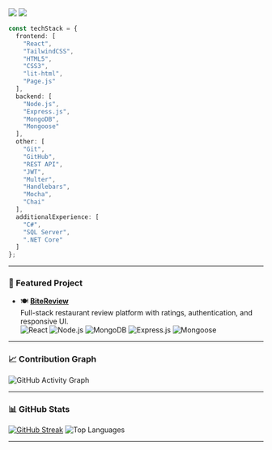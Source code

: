 <div align="left">

<img src="https://readme-typing-svg.demolab.com?font=Fira+Code&weight=500&pause=1000&color=007acc&center=false&vCenter=false&width=435&lines=Hi%2C+I'm+Vladislav+%F0%9F%91%8B;Full+Stack+JavaScript+Developer;MERN+Stack+%7C+React+%7C+Node.js+%7C+MongoDB"/>
<img src="https://readme-typing-svg.demolab.com?font=Fira+Code&weight=500&pause=1000&color=007acc&center=false&vCenter=false&width=480&lines=Hi%2C+I'm+Vladislav+%F0%9F%91%8B;Full+Stack+JavaScript+Developer;const+techStack+%3D+%7B;frontend%3A+%5B%22React%22%2C%22TailwindCSS%22%2C%22HTML5%22%2C%22CSS3%22%2C%22lit-html%22%2C%22Page.js%22%5D%2C;backend%3A+%5B%22Node.js%22%2C%22Express.js%22%2C%22MongoDB%22%2C%22Mongoose%22%5D%2C;other%3A+%5B%22Git%22%2C%22GitHub%22%2C%22REST+API%22%2C%22JWT%22%2C%22Multer%22%2C%22Handlebars%22%2C%22Mocha%22%2C%22Chai%22%5D%2C;additionalExperience%3A+%5B%22C%23%22%2C%22SQL+Server%22%2C%22.NET+Core%22%5D%2C%7D"/>

```ts
const techStack = {
  frontend: [
    "React",
    "TailwindCSS",
    "HTML5",
    "CSS3",
    "lit-html",
    "Page.js"
  ],
  backend: [
    "Node.js",
    "Express.js",
    "MongoDB",
    "Mongoose"
  ],
  other: [
    "Git",
    "GitHub",
    "REST API",
    "JWT",
    "Multer",
    "Handlebars",
    "Mocha",
    "Chai"
  ],
  additionalExperience: [
    "C#",
    "SQL Server",
    ".NET Core"
  ]
};
```

</div>

---

### 📌 Featured Project

- 🍽️ [**BiteReview**](https://github.com/VladislavDim/bite-review)  
  Full-stack restaurant review platform with ratings, authentication, and responsive UI.  
  ![React](https://img.shields.io/badge/React-333333?style=flat-square&logo=react&logoColor=white)
  ![Node.js](https://img.shields.io/badge/Node.js-333333?style=flat-square&logo=nodedotjs&logoColor=white)
  ![MongoDB](https://img.shields.io/badge/MongoDB-333333?style=flat-square&logo=mongodb&logoColor=white)
  ![Express.js](https://img.shields.io/badge/Express.js-333333?style=flat-square&logo=express&logoColor=white)
  ![Mongoose](https://img.shields.io/badge/Mongoose-333333?style=flat-square&logo=mongodb&logoColor=white)

---

### 📈 Contribution Graph

![GitHub Activity Graph](https://github-readme-activity-graph.vercel.app/graph?username=VladislavDim&theme=github-compact&hide_border=true)

---

### 📊 GitHub Stats

[![GitHub Streak](https://github-readme-streak-stats.herokuapp.com?user=VladislavDim&theme=dark&hide_border=true)](https://github.com/VladislavDim)
![Top Languages](https://github-readme-stats.vercel.app/api/top-langs/?username=VladislavDim&layout=compact&theme=github_dark&hide_border=true)

---
